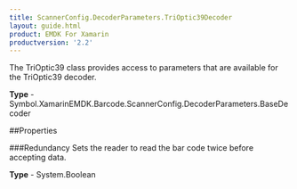 ```yaml
---
title: ScannerConfig.DecoderParameters.TriOptic39Decoder
layout: guide.html
product: EMDK For Xamarin
productversion: '2.2'
---
```

The TriOptic39 class provides access to parameters that are available for the TriOptic39 decoder.

**Type** - Symbol.XamarinEMDK.Barcode.ScannerConfig.DecoderParameters.BaseDecoder

##Properties

###Redundancy
Sets the reader to read the bar code twice before accepting data.

**Type** - System.Boolean






